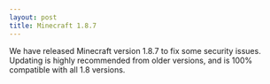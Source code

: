 ```yaml
---
layout: post
title: Minecraft 1.8.7
---
```

We have released Minecraft version 1.8.7 to fix some security issues. Updating is highly recommended from older versions, and is 100% compatible with all 1.8 versions.